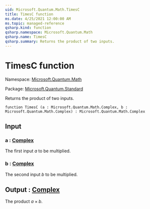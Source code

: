 ```yaml
---
uid: Microsoft.Quantum.Math.TimesC
title: TimesC function
ms.date: 4/25/2021 12:00:00 AM
ms.topic: managed-reference
qsharp.kind: function
qsharp.namespace: Microsoft.Quantum.Math
qsharp.name: TimesC
qsharp.summary: Returns the product of two inputs.
---
```


# TimesC function

Namespace: [Microsoft.Quantum.Math](xref:Microsoft.Quantum.Math)

Package: [Microsoft.Quantum.Standard](https://nuget.org/packages/Microsoft.Quantum.Standard)


Returns the product of two inputs.

```qsharp
function TimesC (a : Microsoft.Quantum.Math.Complex, b : Microsoft.Quantum.Math.Complex) : Microsoft.Quantum.Math.Complex
```


## Input

### a : [Complex](xref:Microsoft.Quantum.Math.Complex)

The first input $a$ to be multiplied.


### b : [Complex](xref:Microsoft.Quantum.Math.Complex)

The second input $b$ to be multiplied.



## Output : [Complex](xref:Microsoft.Quantum.Math.Complex)

The product $a \times b$.
